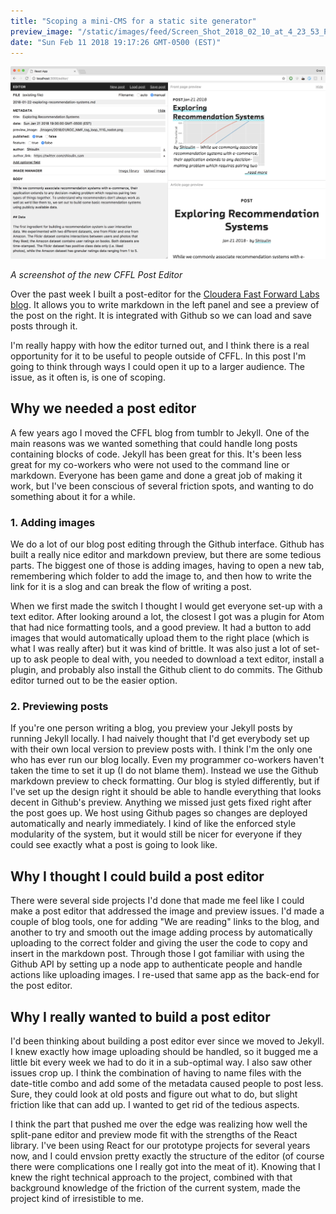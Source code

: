 ```yaml
---
title: "Scoping a mini-CMS for a static site generator"
preview_image: "/static/images/feed/Screen_Shot_2018_02_10_at_4_23_53_PM-1518297923315.png"
date: "Sun Feb 11 2018 19:17:26 GMT-0500 (EST)"
---
```


![](/static/images/feed/Screen_Shot_2018_02_10_at_4_23_53_PM-1518297923315.png)

_A screenshot of the new CFFL Post Editor_

Over the past week I built a post-editor for the [Cloudera Fast Forward Labs
blog](http://blog.fastforwardlabs.com/). It allows you to write markdown in the
left panel and see a preview of the post on the right. It is integrated with
Github so we can load and save posts through it.

I'm really happy with how the editor turned out, and I think there is a real
opportunity for it to be useful to people outside of CFFL. In this post I'm
going to think through ways I could open it up to a larger audience. The issue,
as it often is, is one of scoping.

## Why we needed a post editor

A few years ago I moved the CFFL blog from tumblr to Jekyll. One of the main
reasons was we wanted something that could handle long posts containing blocks
of code. Jekyll has been great for this. It's been less great for my co-workers
who were not used to the command line or markdown. Everyone has been game and
done a great job of making it work, but I've been conscious of several friction
spots, and wanting to do something about it for a while.

### 1. Adding images

We do a lot of our blog post editing through the Github interface. Github has
built a really nice editor and markdown preview, but  there are some tedious parts. The biggest
one of those is adding images, having to open a new tab, remembering which
folder to add the image to, and then how to write the link for it is a slog and
can break the flow of writing a post.

When we first made the switch I thought I would get everyone set-up with a text
editor. After looking around a lot, the closest I got was a plugin for Atom that
had nice formatting tools, and a good preview. It had a button to add images
that would automatically upload them to the right place (which is what I was
really after) but it was kind of brittle. It was also just a lot of set-up to
ask people to deal with, you needed to download a text editor, install a plugin,
and probably also install the Github client to do commits. The Github editor
turned out to be the easier option.

### 2. Previewing posts

If you're one person writing a blog, you preview your Jekyll posts by running
Jekyll locally. I had naively thought that I'd get everybody set up with their
own local version to preview posts with. I think I'm the only one who has ever run our
blog locally. Even my programmer co-workers haven't taken the time to set it up
(I do not blame them). Instead we use the Github markdown preview to check
formatting. Our blog is styled differently, but if I've set up the design right
it should be able to handle everything that looks decent in Github's preview.
Anything we missed just gets fixed right after the post goes up. We host
using Github pages so changes are deployed automatically and nearly immediately.
I kind of like the enforced style modularity of the system, but it would still
be nicer for everyone if they could see exactly what a post is going to look
like.

## Why I thought I could build a post editor

There were several side projects I'd done that made me feel like I could make a
post editor that addressed the image and preview issues. I'd made a couple of blog tools, one
for adding "We are reading" links to the blog, and another to try and smooth out
the image adding process by automatically uploading to the correct folder and
giving the user the code to copy and insert in the markdown post. Through those
I got familiar with using the Github API by setting up a node app to
authenticate people and handle actions like uploading images. I re-used that same
app as the back-end for the post editor.

## Why I really wanted to build a post editor

I'd been thinking about building a post editor ever since we moved to Jekyll. I
knew exactly how image uploading should be handled, so it bugged me a little bit
every week we had to do it in a sub-optimal way. I also saw other issues crop
up. I think the combination of having to name files with the date-title combo
and add some of the metadata caused people to post less. Sure, they could look
at old posts and figure out what to do, but slight friction like that can add
up. I wanted to get rid of the tedious aspects.

I think the part that pushed me over the edge was realizing how well the
split-pane editor and preview mode fit with the strengths of the React library.
I've been using React for our prototype projects for several years now, and I
could envsion pretty exactly the structure of the editor (of course there were
complications one I really got into the meat of it). Knowing that I knew the
right technical approach to the project, combined with that background knowledge
of the friction of the current system, made the project kind of irresistible to
me.












